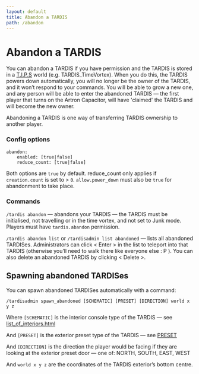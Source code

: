 ```yaml
---
layout: default
title: Abandon a TARDIS
path: /abandon
---
```


Abandon a TARDIS
================

You can abandon a TARDIS if you have permission and the TARDIS is stored in a [T.I.P.S](tips) world (e.g.
TARDIS_TimeVortex). When you do this, the TARDIS powers down automatically, you will no longer be the owner of the
TARDIS, and it won’t respond to your commands. You will be able to grow a new one, and any person will be able to enter
the abandoned TARDIS — the first player that turns on the Artron Capacitor, will have 'claimed' the TARDIS and will
become the new owner.

Abandoning a TARDIS is one way of transferring TARDIS ownership to another player.

### Config options

    abandon:
        enabled: [true|false]
        reduce_count: [true|false]

Both options are `true` by default. reduce\_count only applies if `creation.count` is set to > `0`. `allow.power_down`
must also be `true` for abandonment to take place.

### Commands

`/tardis abandon` — abandons your TARDIS — the TARDIS must be initialised, not travelling or in the time vortex, and not
set to Junk mode. Players must have `tardis.abandon` permission.

`/tardis abandon list` or `/tardisadmin list abandoned` — lists all abandoned TARDISes. Administrators
can click < Enter > in the list to teleport into that TARDIS (otherwise you’ll need to walk there like everyone else :
P ). You can also delete an abandoned TARDIS by clicking < Delete >.

## Spawning abandoned TARDISes

You can spawn abandoned TARDISes automatically with a command:

    /tardisadmin spawn_abandoned [SCHEMATIC] [PRESET] [DIRECTION] world x y z

Where `[SCHEMATIC]` is the interior console type of the TARDIS — see [list\_of\_interiors.html](list_of_interiors)

And `[PRESET]` is the exterior preset type of the TARDIS —
see [PRESET](http://thenosefairy.duckdns.org/TARDIS_java_docs/me/eccentric_nz/TARDIS/enumeration/PRESET)

And `[DIRECTION]` is the direction the player would be facing if they are looking at the exterior preset door — one of:
NORTH, SOUTH, EAST, WEST

And `world x y z` are the coordinates of the TARDIS exterior’s bottom centre.
